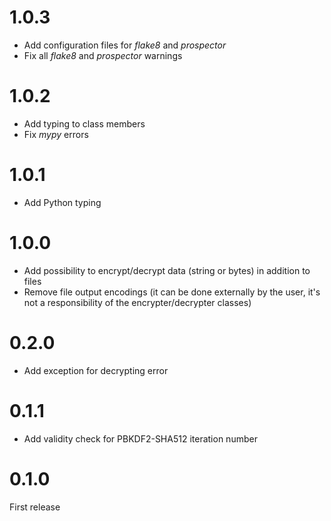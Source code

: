 # 1.0.3

- Add configuration files for _flake8_ and _prospector_
- Fix all _flake8_ and _prospector_ warnings

# 1.0.2

- Add typing to class members
- Fix _mypy_ errors

# 1.0.1

- Add Python typing

# 1.0.0

- Add possibility to encrypt/decrypt data (string or bytes) in addition to files
- Remove file output encodings (it can be done externally by the user, it's not a responsibility of the encrypter/decrypter classes)

# 0.2.0

- Add exception for decrypting error

# 0.1.1

- Add validity check for PBKDF2-SHA512 iteration number

# 0.1.0

First release

